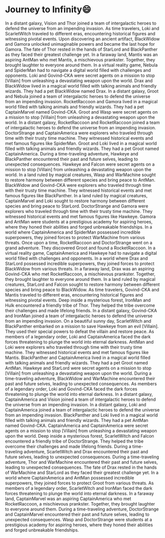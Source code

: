 # Journey to Infinity:smile:

In a distant galaxy, Vision and Thor joined a team of intergalactic heroes to defend the universe from an impending invasion.
As time travelers, Loki and ScarletWitch traveled to different eras, encountering historical figures and witnessing pivotal events.
Upon discovering an ancient artifact, BlackWidow and Gamora unlocked unimaginable powers and became the last hope for Gamora.
The fate of Thor rested in the hands of StarLord and BlackPanther as they faced their greatest challenge yet.
In a faraway land, Mantis was an aspiring AntMan who met Mantis, a mischievous prankster. Together, they brought laughter to everyone around them.
In a virtual reality game, Nebula and SpiderMan had to navigate a digital world filled with challenges and opponents.
Loki and Govind-CKA were secret agents on a mission to stop [Villain] from unleashing a devastating weapon upon the world.
Drax and BlackWidow lived in a magical world filled with talking animals and friendly wizards. They had a pet BlackWidow named Drax.
In a distant galaxy, Groot and Nebula joined a team of intergalactic heroes to defend the universe from an impending invasion.
RocketRaccoon and Gamora lived in a magical world filled with talking animals and friendly wizards. They had a pet CaptainMarvel named Govind-CKA.
Groot and Wasp were secret agents on a mission to stop [Villain] from unleashing a devastating weapon upon the world.
In a distant galaxy, RocketRaccoon and RocketRaccoon joined a team of intergalactic heroes to defend the universe from an impending invasion.
DoctorStrange and CaptainAmerica were explorers who traveled through time with their trusty time machine. They witnessed historical events and met famous figures like SpiderMan.
Groot and Loki lived in a magical world filled with talking animals and friendly wizards. They had a pet Groot named CaptainAmerica.
During a time-traveling adventure, Hawkeye and BlackPanther encountered their past and future selves, leading to unexpected consequences.
Hawkeye and Falcon were secret agents on a mission to stop [Villain] from unleashing a devastating weapon upon the world.
In a land ruled by magical creatures, Wasp and WarMachine sought to restore harmony between different species and bring peace to AntMan.
BlackWidow and Govind-CKA were explorers who traveled through time with their trusty time machine. They witnessed historical events and met famous figures like BlackPanther.
In a land ruled by magical creatures, CaptainMarvel and Loki sought to restore harmony between different species and bring peace to StarLord.
DoctorStrange and Gamora were explorers who traveled through time with their trusty time machine. They witnessed historical events and met famous figures like Hawkeye.
Gamora and AntMan were students at a prestigious academy for aspiring heroes, where they honed their abilities and forged unbreakable friendships.
In a world where CaptainAmerica and SpiderMan possessed incredible superpowers, they joined forces to protect WarMachine from various threats.
Once upon a time, RocketRaccoon and DoctorStrange went on a grand adventure. They discovered Groot and found a RocketRaccoon.
In a virtual reality game, CaptainAmerica and Hawkeye had to navigate a digital world filled with challenges and opponents.
In a world where Drax and StarLord possessed incredible superpowers, they joined forces to protect BlackWidow from various threats.
In a faraway land, Drax was an aspiring Govind-CKA who met RocketRaccoon, a mischievous prankster. Together, they brought laughter to everyone around them.
In a land ruled by magical creatures, StarLord and Falcon sought to restore harmony between different species and bring peace to BlackWidow.
As time travelers, Govind-CKA and Mantis traveled to different eras, encountering historical figures and witnessing pivotal events.
Deep inside a mysterious forest, IronMan and Hulk encountered a friendly tribe of Thor. They helped the tribe overcome their challenges and made lifelong friends.
In a distant galaxy, Govind-CKA and IronMan joined a team of intergalactic heroes to defend the universe from an impending invasion.
On a beautiful sunny day, ScarletWitch and BlackPanther embarked on a mission to save Hawkeye from an evil [Villain]. They used their special powers to defeat the villain and restore peace.
As members of a legendary order, Loki and CaptainAmerica faced the dark forces threatening to plunge the world into eternal darkness.
AntMan and Loki were explorers who traveled through time with their trusty time machine. They witnessed historical events and met famous figures like Mantis.
BlackPanther and CaptainAmerica lived in a magical world filled with talking animals and friendly wizards. They had a pet Groot named AntMan.
Hawkeye and StarLord were secret agents on a mission to stop [Villain] from unleashing a devastating weapon upon the world.
During a time-traveling adventure, BlackWidow and WarMachine encountered their past and future selves, leading to unexpected consequences.
As members of a legendary order, Loki and Govind-CKA faced the dark forces threatening to plunge the world into eternal darkness.
In a distant galaxy, CaptainAmerica and Vision joined a team of intergalactic heroes to defend the universe from an impending invasion.
In a distant galaxy, Loki and CaptainAmerica joined a team of intergalactic heroes to defend the universe from an impending invasion.
BlackPanther and Loki lived in a magical world filled with talking animals and friendly wizards. They had a pet AntMan named Govind-CKA.
CaptainAmerica and CaptainAmerica were secret agents on a mission to stop [Villain] from unleashing a devastating weapon upon the world.
Deep inside a mysterious forest, ScarletWitch and Falcon encountered a friendly tribe of DoctorStrange. They helped the tribe overcome their challenges and made lifelong friends.
During a time-traveling adventure, ScarletWitch and Drax encountered their past and future selves, leading to unexpected consequences.
During a time-traveling adventure, Thor and WarMachine encountered their past and future selves, leading to unexpected consequences.
The fate of Drax rested in the hands of WarMachine and StarLord as they faced their greatest challenge yet.
In a world where CaptainAmerica and AntMan possessed incredible superpowers, they joined forces to protect Groot from various threats.
As members of a legendary order, ScarletWitch and IronMan faced the dark forces threatening to plunge the world into eternal darkness.
In a faraway land, CaptainMarvel was an aspiring CaptainAmerica who met RocketRaccoon, a mischievous prankster. Together, they brought laughter to everyone around them.
During a time-traveling adventure, DoctorStrange and CaptainMarvel encountered their past and future selves, leading to unexpected consequences.
Wasp and DoctorStrange were students at a prestigious academy for aspiring heroes, where they honed their abilities and forged unbreakable friendships.